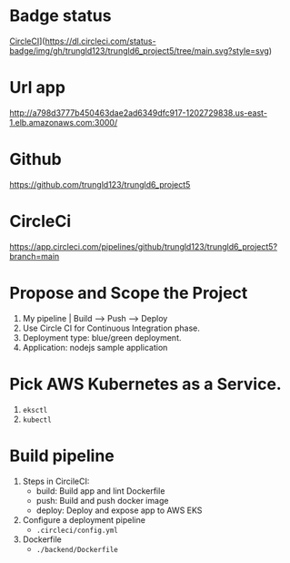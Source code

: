 # Badge status
[CircleCI](https://dl.circleci.com/status-badge/img/gh/trungld123/trungld6_project5/tree/main.svg?style=svg)](https://dl.circleci.com/status-badge/img/gh/trungld123/trungld6_project5/tree/main.svg?style=svg)

# Url app
http://a798d3777b450463dae2ad6349dfc917-1202729838.us-east-1.elb.amazonaws.com:3000/
# Github
https://github.com/trungld123/trungld6_project5

# CircleCi
https://app.circleci.com/pipelines/github/trungld123/trungld6_project5?branch=main

# Propose and Scope the Project
1. My pipeline
    | Build --> Push --> Deploy
2. Use Circle CI for Continuous Integration phase.
3. Deployment type: blue/green deployment.
4. Application: nodejs sample application

# Pick AWS Kubernetes as a Service.
1. ```eksctl``` 
2. ```kubectl``` 

# Build pipeline
1. Steps in CircileCI: 
    - build: Build app and lint Dockerfile
    - push: Build and push docker image
    - deploy: Deploy and expose app to AWS EKS
2. Configure a deployment pipeline
    - ```.circleci/config.yml```
3. Dockerfile
    - ```./backend/Dockerfile```
